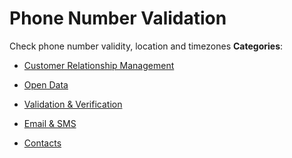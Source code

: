 # Phone Number Validation


Check phone number validity, location and timezones
**Categories**:

- [Customer Relationship Management](https://github/awesome-apis/awesome-apis#customer-relationship-management)

- [Open Data](https://github/awesome-apis/awesome-apis#open-data)

- [Validation & Verification](https://github/awesome-apis/awesome-apis#validation-and-verification)

- [Email & SMS](https://github/awesome-apis/awesome-apis#email-and-sms)

- [Contacts](https://github/awesome-apis/awesome-apis#contacts)



